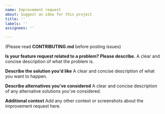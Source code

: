```yaml
---
name: Improvement request
about: Suggest an idea for this project
title: ''
labels: ''
assignees: ''

---
```


(Please read **CONTRIBUTING.md** before posting issues)

**Is your feature request related to a problem? Please describe.**
A clear and concise description of what the problem is.

**Describe the solution you'd like**
A clear and concise description of what you want to happen.

**Describe alternatives you've considered**
A clear and concise description of any alternative solutions you've considered.

**Additional context**
Add any other context or screenshots about the improvement request here.
